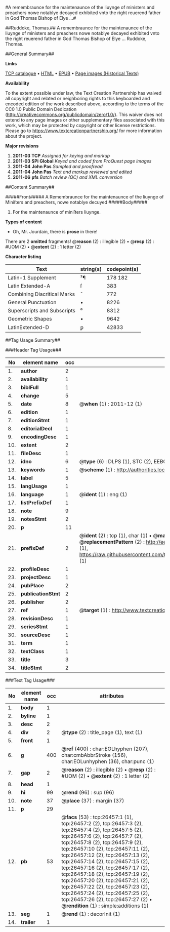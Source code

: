 #A remembraunce for the maintenaunce of the liuynge of ministers and preachers nowe notablye decayed exhibited vnto the right reuerend father in God Thomas Bishop of Elye ...#

##Ruddoke, Thomas.##
A remembraunce for the maintenaunce of the liuynge of ministers and preachers nowe notablye decayed exhibited vnto the right reuerend father in God Thomas Bishop of Elye ...
Ruddoke, Thomas.

##General Summary##

**Links**

[TCP catalogue](http://www.ota.ox.ac.uk/tcp/)  • 
[HTML](http://tei.it.ox.ac.uk/tcp/Texts-HTML/free/A11/A11166.html)  • 
[EPUB](http://tei.it.ox.ac.uk/tcp/Texts-EPUB/free/A11/A11166.epub) • 
[Page images (Historical Texts)](https://historicaltexts.jisc.ac.uk/eebo-23258023e)

**Availability**

To the extent possible under law, the Text Creation Partnership has waived all copyright and related or neighboring rights to this keyboarded and encoded edition of the work described above, according to the terms of the CC0 1.0 Public Domain Dedication (http://creativecommons.org/publicdomain/zero/1.0/). This waiver does not extend to any page images or other supplementary files associated with this work, which may be protected by copyright or other license restrictions. Please go to https://www.textcreationpartnership.org/ for more information about the project.

**Major revisions**

1. __2011-03__ __TCP__ *Assigned for keying and markup*
1. __2011-03__ __SPi Global__ *Keyed and coded from ProQuest page images*
1. __2011-04__ __John Pas__ *Sampled and proofread*
1. __2011-04__ __John Pas__ *Text and markup reviewed and edited*
1. __2011-06__ __pfs__ *Batch review (QC) and XML conversion*

##Content Summary##

#####Front#####
A Remembraunce for the maintenaunce of the liuynge of Miniſters and preachers, nowe notablye decuyed
#####Body#####

1. For the maintenaunce of miniſters liuynge.

**Types of content**

  * Oh, Mr. Jourdain, there is **prose** in there!

There are 2 **omitted** fragments! 
 @__reason__ (2) : illegible (2)  •  @__resp__ (2) : #UOM (2)  •  @__extent__ (2) : 1 letter (2)

**Character listing**


|Text|string(s)|codepoint(s)|
|---|---|---|
|Latin-1 Supplement|²¶|178 182|
|Latin Extended-A|ſ|383|
|Combining             Diacritical Marks|̄|772|
|General Punctuation|•|8226|
|Superscripts             and Subscripts|⁸|8312|
|Geometric Shapes|▪|9642|
|LatinExtended-D|ꝑ|42833|

##Tag Usage Summary##

###Header Tag Usage###

|No|element name|occ|attributes|
|---|---|---|---|
|1.|__author__|2||
|2.|__availability__|1||
|3.|__biblFull__|1||
|4.|__change__|5||
|5.|__date__|8| @__when__ (1) : 2011-12 (1)|
|6.|__edition__|1||
|7.|__editionStmt__|1||
|8.|__editorialDecl__|1||
|9.|__encodingDesc__|1||
|10.|__extent__|2||
|11.|__fileDesc__|1||
|12.|__idno__|6| @__type__ (6) : DLPS (1), STC (2), EEBO-CITATION (1), OCLC (1), VID (1)|
|13.|__keywords__|1| @__scheme__ (1) : http://authorities.loc.gov/ (1)|
|14.|__label__|5||
|15.|__langUsage__|1||
|16.|__language__|1| @__ident__ (1) : eng (1)|
|17.|__listPrefixDef__|1||
|18.|__note__|9||
|19.|__notesStmt__|2||
|20.|__p__|11||
|21.|__prefixDef__|2| @__ident__ (2) : tcp (1), char (1)  •  @__matchPattern__ (2) : ([0-9\-]+):([0-9IVX]+) (1), (.+) (1)  •  @__replacementPattern__ (2) : http://eebo.chadwyck.com/downloadtiff?vid=$1&page=$2 (1), https://raw.githubusercontent.com/textcreationpartnership/Texts/master/tcpchars.xml#$1 (1)|
|22.|__profileDesc__|1||
|23.|__projectDesc__|1||
|24.|__pubPlace__|2||
|25.|__publicationStmt__|2||
|26.|__publisher__|2||
|27.|__ref__|1| @__target__ (1) : http://www.textcreationpartnership.org/docs/. (1)|
|28.|__revisionDesc__|1||
|29.|__seriesStmt__|1||
|30.|__sourceDesc__|1||
|31.|__term__|1||
|32.|__textClass__|1||
|33.|__title__|3||
|34.|__titleStmt__|2||


###Text Tag Usage###

|No|element name|occ|attributes|
|---|---|---|---|
|1.|__body__|1||
|2.|__byline__|1||
|3.|__desc__|2||
|4.|__div__|2| @__type__ (2) : title_page (1), text (1)|
|5.|__front__|1||
|6.|__g__|400| @__ref__ (400) : char:EOLhyphen (207), char:cmbAbbrStroke (156), char:EOLunhyphen (36), char:punc (1)|
|7.|__gap__|2| @__reason__ (2) : illegible (2)  •  @__resp__ (2) : #UOM (2)  •  @__extent__ (2) : 1 letter (2)|
|8.|__head__|1||
|9.|__hi__|99| @__rend__ (96) : sup (96)|
|10.|__note__|37| @__place__ (37) : margin (37)|
|11.|__p__|29||
|12.|__pb__|53| @__facs__ (53) : tcp:26457:1 (1), tcp:26457:2 (2), tcp:26457:3 (2), tcp:26457:4 (2), tcp:26457:5 (2), tcp:26457:6 (2), tcp:26457:7 (2), tcp:26457:8 (2), tcp:26457:9 (2), tcp:26457:10 (2), tcp:26457:11 (2), tcp:26457:12 (2), tcp:26457:13 (2), tcp:26457:14 (2), tcp:26457:15 (2), tcp:26457:16 (2), tcp:26457:17 (2), tcp:26457:18 (2), tcp:26457:19 (2), tcp:26457:20 (2), tcp:26457:21 (2), tcp:26457:22 (2), tcp:26457:23 (2), tcp:26457:24 (2), tcp:26457:25 (2), tcp:26457:26 (2), tcp:26457:27 (2)  •  @__rendition__ (1) : simple:additions (1)|
|13.|__seg__|1| @__rend__ (1) : decorInit (1)|
|14.|__trailer__|1||
